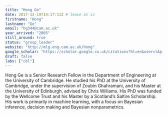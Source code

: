 ```yaml
---
title: "Hong Ge"
date: 2017-12-19T14:17:11Z # leave as is
firstname: "Hong"
lastname: "Ge"
email: "hg344@cam.ac.uk"
year_arrived: "2005"
still_around: true
status: "group_leader"
website: "http://mlg.eng.cam.ac.uk/hong"
google_scholar: "https://scholar.google.co.uk/citations?hl=en&user=lAp-1WEAAAAJ"
draft: false
labs: ["cbl"]
---
```


Hong Ge is a Senior Research Fellow in the Department of Engineering at the University of Cambridge. He studied his PhD at the University of Cambridge, under the supervision of Zoubin Ghahramani, and his Master at the University of Edinburgh, advised by Chris Williams. His PhD was funded by the Wellcome Trust and his Master by a Scotland’s Saltire Scholarship. His work is primarily in machine learning, with a focus on Bayesian inference, decision making and Bayesian nonparametrics.
